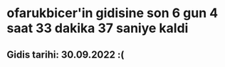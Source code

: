 # ofarukbicer'in gidisine son 6 gun 4 saat 33 dakika 37 saniye kaldi

## Gidis tarihi: 30.09.2022 :(